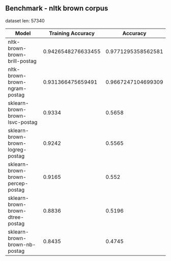 

## Benchmark - nltk brown corpus

dataset len: 57340


| Model | Training Accuracy | Accuracy 	|
|-------|----------|----------|
| nltk-brown-brown-brill-postag | 0.9426548276633455  | 0.9771295358562581 |
| nltk-brown-brown-ngram-postag | 0.931366475659491  | 0.9667247104699309 |
| sklearn-brown-brown-lsvc-postag | 0.9334  | 0.5658 |
| sklearn-brown-brown-logreg-postag | 0.9242  | 0.5565 |
| sklearn-brown-brown-percep-postag | 0.9165  | 0.552 |
| sklearn-brown-brown-dtree-postag | 0.8836  | 0.5196 |
| sklearn-brown-brown-nb-postag | 0.8435  | 0.4745 |